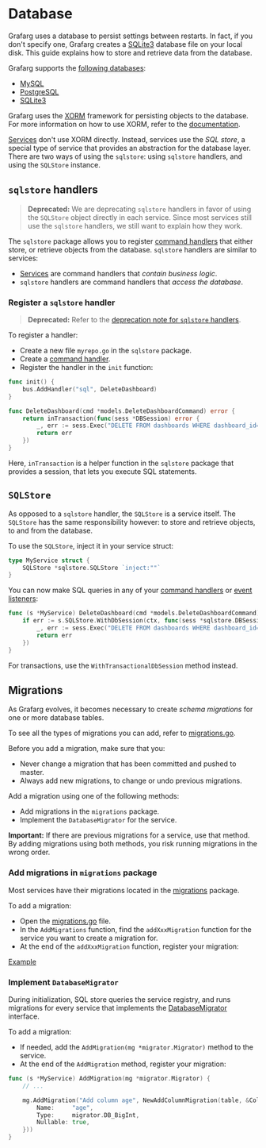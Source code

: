 # Database

Grafarg uses a database to persist settings between restarts. In fact, if you don't specify one, Grafarg creates a [SQLite3](https://www.sqlite.org/) database file on your local disk. This guide explains how to store and retrieve data from the database.

Grafarg supports the [following databases](https://grafarg.com/docs/installation/requirements/#database):

- [MySQL](https://www.mysql.com/)
- [PostgreSQL](https://www.postgresql.org/)
- [SQLite3](https://www.sqlite.org/)

Grafarg uses the [XORM](https://xorm.io) framework for persisting objects to the database. For more information on how to use XORM, refer to the [documentation](https://gobook.io/read/gitea.com/xorm/manual-en-US/).

[Services](services.md) don't use XORM directly. Instead, services use the _SQL store_, a special type of service that provides an abstraction for the database layer. There are two ways of using the `sqlstore`: using `sqlstore` handlers, and using the `SQLStore` instance.

## `sqlstore` handlers

> **Deprecated:** We are deprecating `sqlstore` handlers in favor of using the `SQLStore` object directly in each service. Since most services still use the `sqlstore` handlers, we still want to explain how they work.

The `sqlstore` package allows you to register [command handlers](communication.md#handle-commands) that either store, or retrieve objects from the database. `sqlstore` handlers are similar to services:

- [Services](services.md) are command handlers that _contain business logic_.
- `sqlstore` handlers are command handlers that _access the database_.

### Register a `sqlstore` handler

> **Deprecated:** Refer to the [deprecation note for `sqlstore` handlers](#sqlstore-handlers).

To register a handler:

- Create a new file `myrepo.go` in the `sqlstore` package.
- Create a [command handler](communication.md#handle-commands).
- Register the handler in the `init` function:

```go
func init() {
    bus.AddHandler("sql", DeleteDashboard)
}

func DeleteDashboard(cmd *models.DeleteDashboardCommand) error {
    return inTransaction(func(sess *DBSession) error {
        _, err := sess.Exec("DELETE FROM dashboards WHERE dashboard_id=?", cmd.DashboardID)
        return err
    })
}
```

Here, `inTransaction` is a helper function in the `sqlstore` package that provides a session, that lets you execute SQL statements.

## `SQLStore`

As opposed to a `sqlstore` handler, the `SQLStore` is a service itself. The `SQLStore` has the same responsibility however: to store and retrieve objects, to and from the database.

To use the `SQLStore`, inject it in your service struct:

```go
type MyService struct {
    SQLStore *sqlstore.SQLStore `inject:""`
}
```

You can now make SQL queries in any of your [command handlers](communication.md#handle-commands) or [event listeners](communication.md#subscribe-to-an-event):

```go
func (s *MyService) DeleteDashboard(cmd *models.DeleteDashboardCommand) error {
    if err := s.SQLStore.WithDbSession(ctx, func(sess *sqlstore.DBSession) error {
        _, err := sess.Exec("DELETE FROM dashboards WHERE dashboard_id=?", cmd.DashboardID)
        return err
    })
}
```

For transactions, use the `WithTransactionalDbSession` method instead.

## Migrations

As Grafarg evolves, it becomes necessary to create _schema migrations_ for one or more database tables.

To see all the types of migrations you can add, refer to [migrations.go](/pkg/services/sqlstore/migrator/migrations.go).

Before you add a migration, make sure that you:

- Never change a migration that has been committed and pushed to master.
- Always add new migrations, to change or undo previous migrations.

Add a migration using one of the following methods:

- Add migrations in the `migrations` package.
- Implement the `DatabaseMigrator` for the service.

**Important:** If there are previous migrations for a service, use that method. By adding migrations using both methods, you risk running migrations in the wrong order.

### Add migrations in `migrations` package

Most services have their migrations located in the [migrations](/pkg/services/sqlstore/migrations/migrations.go) package.

To add a migration:

- Open the [migrations.go](/pkg/services/sqlstore/migrations/migrations.go) file.
- In the `AddMigrations` function, find the `addXxxMigration` function for the service you want to create a migration for.
- At the end of the `addXxxMigration` function, register your migration:

[Example](https://github.com/famarks/grafarg/blob/00d0640b6e778ddaca021670fe851fe00982acf2/pkg/services/sqlstore/migrations/migrations.go#L55-L70)

### Implement `DatabaseMigrator`

During initialization, SQL store queries the service registry, and runs migrations for every service that implements the [DatabaseMigrator](https://github.com/famarks/grafarg/blob/44c2007498c76c2dbb48e8366b4af410f1ee1b98/pkg/registry/registry.go#L101-L106) interface.

To add a migration:

- If needed, add the `AddMigration(mg *migrator.Migrator)` method to the service.
- At the end of the `AddMigration` method, register your migration:

```go
func (s *MyService) AddMigration(mg *migrator.Migrator) {
    // ...

    mg.AddMigration("Add column age", NewAddColumnMigration(table, &Column{
        Name:     "age",
        Type:     migrator.DB_BigInt,
        Nullable: true,
    }))
}
```
